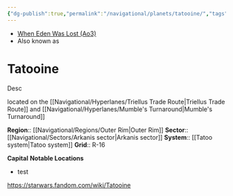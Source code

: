 ```yaml
---
{"dg-publish":true,"permalink":"/navigational/planets/tatooine/","tags":["map","planet","outerrim","starkiller","arkanis","mumbles","triellus","spicetri","unfinished"],"noteIcon":"saber1"}
---
```


- [When Eden Was Lost (Ao3)](https://archiveofourown.org/works/19334440)
- Also known as 
# Tatooine
Desc

located on the [[Navigational/Hyperlanes/Triellus Trade Route\|Triellus Trade Route]] and [[Navigational/Hyperlanes/Mumble's Turnaround\|Mumble's Turnaround]]

**Region**::  [[Navigational/Regions/Outer Rim\|Outer Rim]]
**Sector**::  [[Navigational/Sectors/Arkanis sector\|Arkanis sector]]
**System**::  [[Tatoo system\|Tatoo system]]
**Grid**::  R-16

**Capital**
**Notable Locations**
- test

https://starwars.fandom.com/wiki/Tatooine
